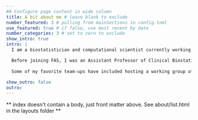 ```yaml
---
## Configure page content in wide column
title: A bit about me # leave blank to exclude
number_featured: 3 # pulling from mainSections in config.toml
use_featured: true # if false, use most recent by date
number_categories: 3 # set to zero to exclude
show_intro: true
intro: |
  I am a biostatistician and computational scientist currently working on metascience policy at the [Federation of American Scientists](https://www.fas.org). My work focuses on building and strengthening ties between metascience practitioners and policymakers, with the ultimate goal of improving scientific research, funding, institutions, and incentive structures through experimentation.

  Before joining FAS, I was an Assistant Professor of Clinical Biostatistics at Columbia University and a research scientist at the New York State Psychiatric Institute; my academic research touched on statistical methodology, medical imaging, and mental health. Throughout my career, I have aimed to produce cross-cutting and interdisciplinary work, and am always excited to connect about potential collaborations (so feel free to send me a note at jdworkin@fas.org!)
  
  Some of my favorite team-ups have included hosting a working group of metascience policy leaders with the [Institute for Progress](https://www.ifp.org), studying how forecasting can be used in scientific grant review with [Alice Wu](https://fas.org/expert/alice-wu/), developing statistical methods for multiple sclerosis research with [Taki Shinohara](https://www.cceb.med.upenn.edu/pennsive/personnel), investigating inequities in scientific citation practices with [Dani Bassett](https://complexsystemsupenn.com/personal) and [Perry Zurn](https://www.perryzurn.com/), and delving into job automation and skill networks with the folks at [The Pudding](https://www.pudding.cool). You can find more details about my work on the [writing](/writing), [research](/research), and [projects](/projects) pages.
  
show_outro: false
outro:
---
```


** index doesn't contain a body, just front matter above.
See about/list.html in the layouts folder **
